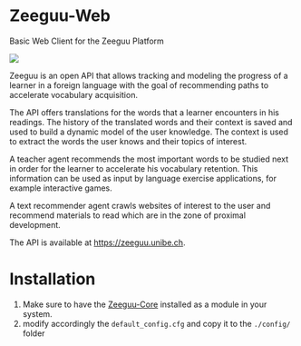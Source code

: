# Zeeguu-Web
Basic Web Client for the Zeeguu Platform

[<img src="https://travis-ci.org/mircealungu/Zeeguu-API.svg?branch=master">](https://travis-ci.org/mircealungu/Zeeguu-Web/builds)

Zeeguu is an open API that allows tracking and modeling the progress of a learner in a foreign language with the goal of recommending paths to accelerate vocabulary acquisition.

The API offers translations for the words that a learner encounters in his readings. The history of the translated words and their context is saved and used to build a dynamic model of the user knowledge. The context is used to extract the words the user knows and their topics of interest.

A teacher agent recommends the most important words to be studied next in order for the learner to accelerate his vocabulary retention. This information can be used as input by language exercise applications, for example interactive games.

A text recommender agent crawls websites of interest to the user and recommend materials to read which are in the zone of proximal development.

The API is available at https://zeeguu.unibe.ch.

# Installation

1. Make sure to have the [Zeeguu-Core](https://github.com/mircealungu/Zeeguu-Web/) installed as a module in your system. 
1. modify accordingly the `default_config.cfg` and copy it to the `./config/` folder
